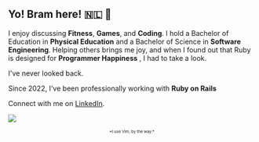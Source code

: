 ## Yo! Bram here! 🇳🇱 👋

I enjoy discussing **Fitness**, **Games**, and **Coding**. I hold a Bachelor of Education in **Physical Education** and a Bachelor of Science in **Software Engineering**. Helping others brings me joy, and when I found out that Ruby is designed for **Programmer Happiness** , I had to take a look. 

I've never looked back. 

Since 2022, I've been professionally working with **Ruby on Rails**


Connect with me on [LinkedIn](https://www.linkedin.com/in/b-janssen/).

![](https://komarev.com/ghpvc/?username=ibramsterdam)

<div align="center" style="font-size: 8px;">*I use Vim, by the way.*</div>
